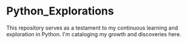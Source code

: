 # Python_Explorations
This repository serves as a testament to my continuous learning and exploration in Python. I'm cataloging my growth and discoveries here. 
